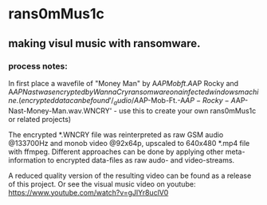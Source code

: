 # rans0mMus1c

## making visul music with ransomware. 

### process notes:

In first place a wavefile of "Money Man" by A$AP Mob ft. A$AP Rocky and A$AP Nast was encrypted by WannaCry ransomware on a infected windows machine. 
(encrypted data can be found '/_audio/A$AP-Mob-Ft.-A$AP-Rocky-A$AP-Nast-Money-Man.wav.WNCRY' - use this to create your 
own rans0mMus1c or related projects) 

The encrypted *.WNCRY file was reinterpreted as raw GSM audio @133700Hz and monob video @92x64p, upscaled to 640x480 *.mp4 file with ffmpeg.
Different approaches can be done by applying other meta-information to encrypted data-files as raw audo- and video-streams.

A reduced quality version of the resulting video can be found as a release of this project.
Or see the visual music video on youtube: https://www.youtube.com/watch?v=gJlYr8uclV0 
